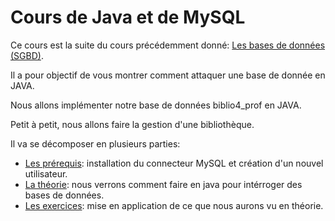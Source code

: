 # Cours de Java et de MySQL
Ce cours est la suite du cours précédemment donné: [Les bases de données (SGBD)](https://github.com/ZamBoyle/Eqla-SGBD/blob/master/README.md).

Il a pour objectif de vous montrer comment attaquer une base de donnée en JAVA.

Nous allons implémenter notre base de données biblio4_prof en JAVA.

Petit à petit, nous allons faire la gestion d'une bibliothèque.


Il va se décomposer en plusieurs parties:
- [Les prérequis](Pr%C3%A9requis/README.md): installation du connecteur MySQL et création d'un nouvel utilisateur.
- [La théorie](Th%C3%A9orie/README.md): nous verrons comment faire en java pour intérroger des bases de données.
- [Les exercices](Exercices/README.md): mise en application de ce que nous aurons vu en théorie.

